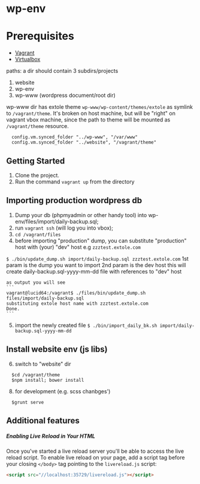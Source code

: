# wp-env

# Prerequisites

+ [Vagrant](http://www.vagrantup.com/downloads.html)
+ [Virtualbox](https://www.virtualbox.org/wiki/Downloads)

paths:
a dir should contain 3 subdirs/projects

1. website
2. wp-env
3. wp-www (wordpress document/root dir)

wp-www dir has extole theme `wp-www/wp-content/themes/extole` as symlink to `/vagrant/theme`.
It's broken on host machine, but will be "right" on vagrant vbox machine, since the path to theme
will be mounted as `/vagrant/theme` resource.

```
  config.vm.synced_folder "../wp-www", "/var/www"
  config.vm.synced_folder "../website", "/vagrant/theme"
```

## Getting Started

1. Clone the project.
2. Run the command `vagrant up` from the directory

## Importing production wordpress db

1. Dump your db (phpmyadmin or other handy tool) into wp-env/files/import/daily-backup.sql;
2. run `vagrant ssh` (will log you into vbox);
3. `cd /vagrant/files`
4. before importing "production" dump, you can substitute "production"
   host with (your) "dev" host e.g `zzztest.extole.com`

  `$ ./bin/update_dump.sh import/daily-backup.sql zzztest.extole.com`
    1st param is the dump you want to import
    2nd param is the dev host
    this will create daily-backup.sql-yyyy-mm-dd file with references to "dev" host

    as output you will see
    ```
    vagrant@lucid64:/vagrant$ ./files/bin/update_dump.sh files/import/daily-backup.sql
    substituting extole host name with zzztest.extole.com
    Done.
    ```
5. import the newly created file
  `$ ./bin/import_daily_bk.sh import/daily-backup.sql-yyyy-mm-dd`

## Install website env (js libs)
6. switch to "website" dir

  ```
    $cd /vagrant/theme
    $npm install; bower install
  ```

8. for development (e.g. scss chanbges')
  ```
    $grunt serve
  ```

## Additional features

##### Enabling Live Reload in Your HTML
Once you've started a live reload server you'll be able to access the live reload script. 
To enable live reload on your page, add a script tag before your closing `</body>` tag pointing to the `livereload.js` script:

```html
<script src="//localhost:35729/livereload.js"></script>
```
